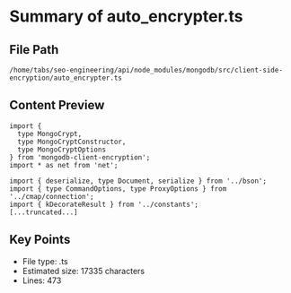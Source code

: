 # Summary of auto_encrypter.ts
  
## File Path
`/home/tabs/seo-engineering/api/node_modules/mongodb/src/client-side-encryption/auto_encrypter.ts`

## Content Preview
```
import {
  type MongoCrypt,
  type MongoCryptConstructor,
  type MongoCryptOptions
} from 'mongodb-client-encryption';
import * as net from 'net';

import { deserialize, type Document, serialize } from '../bson';
import { type CommandOptions, type ProxyOptions } from '../cmap/connection';
import { kDecorateResult } from '../constants';
[...truncated...]
```

## Key Points
- File type: .ts
- Estimated size: 17335 characters
- Lines: 473
